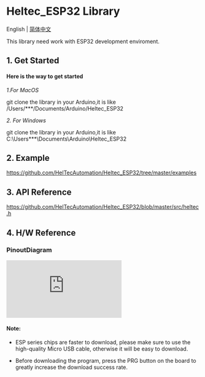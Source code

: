 # Heltec_ESP32 Library

English | [简体中文](docs/getting_started_cn.md)

This library need work with ESP32 development enviroment.

## 1. Get Started

#### Here is the way to get started

*1.For MacOS*

git clone the library in your  Arduino,it is like  /Users/***/Documents/Arduino/Heltec_ESP32

*2. For Windows*

git clone the library in your  Arduino,it is like  C:\Users\***\Documents\Arduino\Heltec_ESP32


## 2. Example

https://github.com/HelTecAutomation/Heltec_ESP32/tree/master/examples

## 3. API Reference

https://github.com/HelTecAutomation/Heltec_ESP32/blob/master/src/heltec.h

## 4. H/W Reference

### PinoutDiagram
![image](https://github.com/lxyzn/picture/blob/master/PinoutDiagram/WIFI_LoRa_32_V2.pdf)


#### Note:
* ESP series chips are faster to download, please make sure to use the high-quality Micro USB cable, otherwise it will be easy to download.

  

* Before downloading the program, press the PRG button on the board to greatly increase the download success rate.

